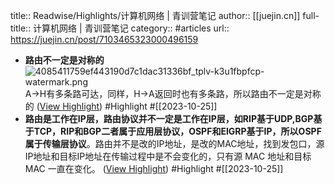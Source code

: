 title:: Readwise/Highlights/计算机网络 | 青训营笔记
author:: [[juejin.cn]]
full-title:: 计算机网络 | 青训营笔记
category:: #articles
url:: https://juejin.cn/post/7103465323000496159

- **路由不一定是对称的** ![4085411759ef443190d7c1dac31336bf_tplv-k3u1fbpfcp-watermark.png](https://p9-juejin.byteimg.com/tos-cn-i-k3u1fbpfcp/3dd3b036cfc84281ad2f5e9a47e1fcbd~tplv-k3u1fbpfcp-zoom-in-crop-mark:1512:0:0:0.awebp?) A->H有多条路可达，同样，H->A返回时也有多条路，所以路由不一定是对称的 ([View Highlight](https://read.readwise.io/read/01hdkfpv7z5hsnsbkwnbpfpvhh)) #Highlight #[[2023-10-25]]
- **路由是工作在IP层，路由协议并不一定是工作在IP层，如RIP基于UDP,BGP基于TCP，RIP和BGP二者属于应用层协议，OSPF和EIGRP基于IP，所以OSPF属于传输层协议**。路由并不是改的IP地址，是改的MAC地址，找到发包口，源IP地址和⽬标IP地址在传输过程中是不会变化的，只有源 MAC 地址和⽬标 MAC ⼀直在变化。 ([View Highlight](https://read.readwise.io/read/01hdkfpavrm65fhdx20p18jdh9)) #Highlight #[[2023-10-25]]